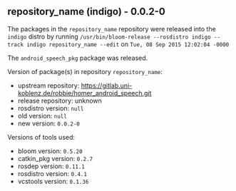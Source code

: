 ## repository_name (indigo) - 0.0.2-0

The packages in the `repository_name` repository were released into the `indigo` distro by running `/usr/bin/bloom-release --rosdistro indigo --track indigo repository_name --edit` on `Tue, 08 Sep 2015 12:02:04 -0000`

The `android_speech_pkg` package was released.

Version of package(s) in repository `repository_name`:
- upstream repository: https://gitlab.uni-koblenz.de/robbie/homer_android_speech.git
- release repository: unknown
- rosdistro version: `null`
- old version: `null`
- new version: `0.0.2-0`

Versions of tools used:
- bloom version: `0.5.20`
- catkin_pkg version: `0.2.7`
- rosdep version: `0.11.1`
- rosdistro version: `0.4.1`
- vcstools version: `0.1.36`


